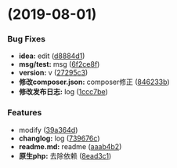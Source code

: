 #  (2019-08-01)


### Bug Fixes

* **idea:** edit ([d8884d1](https://github.com/stefein/submail-sdk/commit/d8884d1))
* **msg/test:** msg ([6f2ce8f](https://github.com/stefein/submail-sdk/commit/6f2ce8f))
* **version:** v ([27295c3](https://github.com/stefein/submail-sdk/commit/27295c3))
* **修改composer.json:** composer修正 ([846233b](https://github.com/stefein/submail-sdk/commit/846233b))
* **修改发布日志:** log ([1ccc7be](https://github.com/stefein/submail-sdk/commit/1ccc7be))


### Features

* modify ([39a364d](https://github.com/stefein/submail-sdk/commit/39a364d))
* **changlog:** log ([739676c](https://github.com/stefein/submail-sdk/commit/739676c))
* **readme.md:** readme ([aaab4b2](https://github.com/stefein/submail-sdk/commit/aaab4b2))
* **原生php:** 去除依赖 ([8ead3c1](https://github.com/stefein/submail-sdk/commit/8ead3c1))



